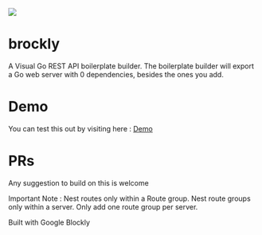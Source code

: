![](https://github.com/thestrukture/brockly/raw/main/blk.gif)

# brockly

A Visual Go REST API boilerplate builder. The boilerplate builder will export a Go web server with 0 dependencies, besides the ones you add.

# Demo

You can test this out by visiting here : [Demo](https://thestrukture.github.io/brockly/web/)

# PRs

Any suggestion to build on this is welcome

Important Note : Nest routes only within a Route group.
Nest route groups only within a server. Only add one route group per server.

Built with Google Blockly
